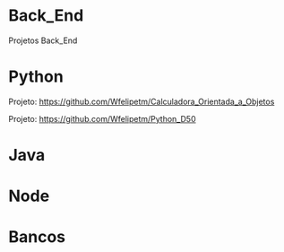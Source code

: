 # Back_End
 Projetos Back_End
 
 # Python
 Projeto: https://github.com/Wfelipetm/Calculadora_Orientada_a_Objetos
 
 Projeto: https://github.com/Wfelipetm/Python_D50
 

 
 # Java
 
 # Node
 
 # Bancos
